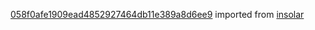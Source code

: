 [058f0afe1909ead4852927464db11e389a8d6ee9](https://github.com/insolar/insolar/commit/058f0afe1909ead4852927464db11e389a8d6ee9) imported from [insolar](https://github.com/insolar/insolar)
